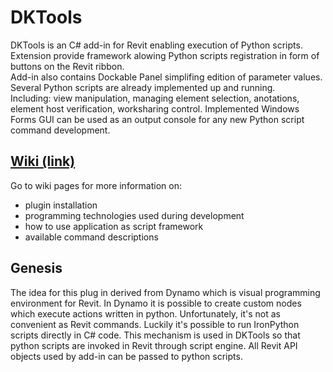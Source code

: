 # DKTools
DKTools is an C# add-in for Revit enabling execution of Python scripts.   
Extension provide framework alowing Python scripts registration in form of buttons on the Revit ribbon.  
Add-in also contains Dockable Panel simplifing edition of parameter values.  
Several Python scripts are already implemented up and running.  
Including: view manipulation, managing element selection, anotations, element host verification, worksharing control.
Implemented Windows Forms GUI can be used as an output console for any new Python script command development. 

## [Wiki (link)](https://github.com/krzemdamian/DKTools/wiki)
Go to wiki pages for more information on:
* plugin installation
* programming technologies used during development
* how to use application as script framework
* available command descriptions

## Genesis
The idea for this plug in derived from Dynamo which is visual programming environment for Revit.
In Dynamo it is possible to create custom nodes which execute actions written in python.
Unfortunately, it's not as convenient as Revit commands.
Luckily it's possible to run IronPython scripts directly in C# code.
This mechanism is used in DKTools so that python scripts are invoked in Revit through script engine.
All Revit API objects used by add-in can be passed to python scripts.
